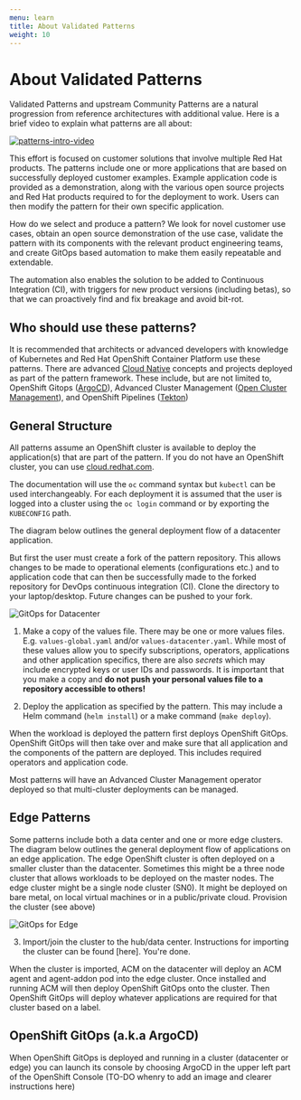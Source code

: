 ```yaml
---
menu: learn
title: About Validated Patterns
weight: 10
---
```


# About Validated Patterns

Validated Patterns and upstream Community Patterns are a natural progression from reference architectures with additional value. Here is a brief video to explain what patterns are all about:

[![patterns-intro-video](https://img.youtube.com/vi/lI8TurakeG4/0.jpg)](https://www.youtube.com/watch?v=lI8TurakeG4)

This effort is focused on customer solutions that involve multiple Red Hat
products. The patterns include one or more applications that are based on successfully deployed customer examples. Example application code is provided as a demonstration, along with the various open source projects and Red Hat products required to for the deployment to work. Users can then modify the pattern for their own specific application.

How do we select and produce a pattern? We look for novel customer use cases, obtain an open source demonstration of the use case, validate the pattern with its components with the relevant product engineering teams, and create GitOps based automation to make them easily repeatable and extendable.

The automation also enables the solution to be added to Continuous Integration (CI), with triggers for new product versions (including betas), so that we can proactively find and fix breakage and avoid bit-rot.

## Who should use these patterns?

It is recommended that architects or advanced developers with knowledge of Kubernetes and Red Hat OpenShift Container Platform use these patterns. There are advanced [Cloud Native](https://www.cncf.io/projects/) concepts and projects deployed as part of the pattern framework. These include, but are not limited to, OpenShift Gitops ([ArgoCD](https://argoproj.github.io/argo-cd/)), Advanced Cluster Management ([Open Cluster Management](https://open-cluster-management.io/)), and OpenShift Pipelines ([Tekton](https://tekton.dev/))

## General Structure

All patterns assume an OpenShift cluster is available to deploy the application(s) that are part of the pattern. If you do not have an OpenShift cluster, you can use [cloud.redhat.com](https://console.redhat.com/openshift).

The documentation will use the `oc` command syntax but `kubectl` can be used interchangeably. For each deployment it is assumed that the user is logged into a cluster using the `oc login` command or by exporting the `KUBECONFIG` path.

The diagram below outlines the general deployment flow of a datacenter application.

But first the user must create a fork of the pattern repository. This allows changes to be made to operational elements (configurations etc.) and to application code that can then be successfully made to the forked repository for DevOps continuous integration (CI). Clone the directory to your laptop/desktop. Future changes can be pushed to your fork.

![GitOps for Datacenter](/images/gitops-datacenter.png)

 1. Make a copy of the values file. There may be one or more values files. E.g. `values-global.yaml` and/or `values-datacenter.yaml`. While most of these values allow you to specify subscriptions, operators, applications and other application specifics, there are also *secrets* which may include encrypted keys or user IDs and passwords. It is important that you make a copy and **do not push your personal values file to a repository accessible to others!**

 2. Deploy the application as specified by the pattern. This may include a Helm command (`helm install`) or a make command (`make deploy`).

When the workload is deployed the pattern first deploys OpenShift GitOps. OpenShift GitOps will then take over and make sure that all application and the components of the pattern are deployed. This includes required operators and application code.

Most patterns will have an Advanced Cluster Management operator deployed so that multi-cluster deployments can be managed.

## Edge Patterns

Some patterns include both a data center and one or more edge clusters. The diagram below outlines the general deployment flow of applications on an edge application. The edge OpenShift cluster is often deployed on a smaller cluster than the datacenter. Sometimes this might be a three node cluster that allows workloads to be deployed on the master nodes. The edge cluster might be a single node cluster (SN0). It might be deployed on bare metal, on local virtual machines or in a public/private cloud. Provision the cluster (see above)

![GitOps for Edge](/images/gitops-edge.png)

 3. Import/join the cluster to the hub/data center. Instructions for importing the cluster can be found [here]. You're done.

When the cluster is imported, ACM on the datacenter will deploy an ACM agent and agent-addon pod into the edge cluster. Once installed and running ACM will then deploy OpenShift GitOps onto the cluster. Then OpenShift GitOps will deploy whatever applications are required for that cluster based on a label.

## OpenShift GitOps (a.k.a ArgoCD)

When OpenShift GitOps is deployed and running in a cluster (datacenter or edge) you can launch its console by choosing ArgoCD in the upper left part of the OpenShift Console (TO-DO whenry to add an image and clearer instructions here)
